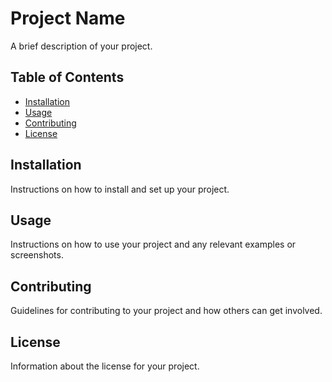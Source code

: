 # Project Name

A brief description of your project.

## Table of Contents

- [Installation](#installation)
- [Usage](#usage)
- [Contributing](#contributing)
- [License](#license)

## Installation

Instructions on how to install and set up your project.

## Usage

Instructions on how to use your project and any relevant examples or screenshots.

## Contributing

Guidelines for contributing to your project and how others can get involved.

## License

Information about the license for your project.
